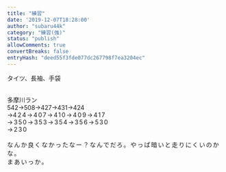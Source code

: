 ```yaml
---
title: "練習"
date: '2019-12-07T18:28:00'
author: "subaru44k"
category: "練習(強)"
status: "publish"
allowComments: true
convertBreaks: false
entryHash: "deed55f3fde077dc267798f7ea3204ec"
---
```

タイツ、長袖、手袋<div><br></div><div>多摩川ラン<div>542→508→427→431→424</div><div>→<span style="letter-spacing: 0.13rem;">424→407→410→409→417</span></div><div><span style="letter-spacing: 0.13rem;">→350→353→354→356</span><span style="letter-spacing: 0.13rem;">→530</span></div><div><span style="letter-spacing: 0.13rem;">→230</span></div><div><span style="letter-spacing: 0.13rem;"><br></span></div><div><span style="letter-spacing: 0.13rem;">なんか良くなかったなー&#65311;なんでだろ。やっぱ暗いと走りにくいのかな。</span></div></div><div><span style="letter-spacing: 0.13rem;">まあいっか。</span><br></div>
